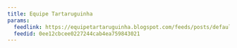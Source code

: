 ```yaml
---
title: Equipe Tartaruguinha
params:
  feedlink: https://equipetartaruguinha.blogspot.com/feeds/posts/default?alt=rss
  feedid: 0ee12cbcee0227244cab4ea759843021
---
```

